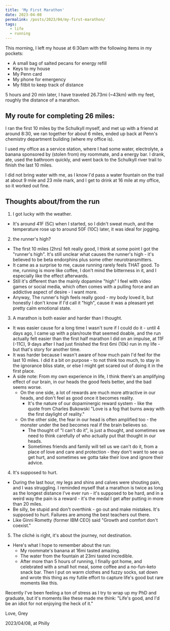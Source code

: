 ```yaml
---
title: 'My First Marathon'
date: 2023-04-08
permalink: /posts/2023/04/my-first-marathon/
tags:
  - life
  - running
---
```


This morning, I left my house at 6:30am with the following items in my pockets:

- A small bag of salted pecans for energy refill
- Keys to my house
- My Penn card
- My phone for emergency
- My fitbit to keep track of distance

5 hours and 20 min later, I have traveled 26.73mi (~43km) with my feet, roughly the distance of a marathon.

## My route for completing 26 miles:

I ran the first 10 miles by the Schulkyll myself, and met up with a friend at around 8:30, we ran together for about 6 miles, ended up back at Penn's chemistry department building (where my office is). 

I used my office as a service station, where I had some water, electrolyte, a banana sponsored by (stolen from) my roommate, and a energy bar. I drank, ate, used the bathroom quickly, and went back to the Schulkyll river trail to finish the last 10 miles.

I did not bring water with me, as I know I'd pass a water fountain on the trail at about 9 mile and 23 mile mark, and I get to drink at 16 mile at my office, so it worked out fine.

## Thoughts about/from the run

1. I got lucky with the weather. 
  - It's around 41F (5C) when I started, so I didn't sweat much, and the temperature rose up to around 50F (10C) later, it was ideal for jogging.

2. the runner's high?
  - The first 10 miles (2hrs) felt really good, I think at some point I got the "runner's high". It's still unclear what causes the runner's high - it's believed to be beta endorphins plus some other neurotransmitters.
  - It came as a surprise to me, cause running rarely feels THAT good. To me, running is more like coffee, I don't mind the bitterness in it, and I especially like the effect afterwards. 
  - Still it's different than the mainly dopamine "high" I feel with video games or social media, which often comes with a pulling force and an addictive aspect of desire - I want more.
  - Anyway, The runner's high feels really good - my body loved it, but honestly I don't know if I'd call it "high", cause it was a pleasant yet pretty calm emotional state. 

3. A marathon is both easier and harder than I thought.
  - It was easier cause for a long time I wasn't sure if I could do it - until 4 days ago, I came up with a plan/route that seemed doable, and the run actually felt easier than the first half marathon I did on an impulse, at 11F (-11C), 9 days after I had just finished the first 6mi (10k) run in my life - but that's story for another time.
  - It was harder because I wasn't aware of how much pain I'd feel for the last 10 miles. I did it a bit on purpose - to not think too much, to stay in the ignorance bliss state, or else I might get scared out of doing it in the first place.
  - A side note: From my own experience in life, I think there's an amplifying effect of our brain, in our heads the good feels better, and the bad seems worse.
    - On the one side, a lot of rewards are much more attractive in our heads, and don't feel as good once it becomes reality. 
      - It's the nature of our dopaminergic reward system - like the quote from Charles Bukowski "Love is a fog that burns away with the first daylight of reality."
    - On the other side, the fear in our head is often amplified too - the monster under the bed becomes real if the brain believes so.
      - The thought of "I can't do it", is just a thought, and sometimes we need to think carefully of who actually put that thought in our heads.
      - Sometimes friends and family will tell us we can't do it, from a place of love and care and protection - they don't want to see us get hurt, and sometimes we gotta take their love and ignore their advice.

4. It's supposed to hurt.
  - During the last hour, my legs and shins and calves were shouting pain, and I was struggling. I reminded myself that a marathon is twice as long as the longest distance I've ever run - it's supposed to be hard, and in a weird way the pain is a reward - it's the medal I get after putting in more than 20 miles. 
  - Be silly, be stupid and don't overthink - go out and make mistakes. It's supposed to hurt. Failures are among the best teachers out there.
  - Like Ginni Rometty (former IBM CEO) said "Growth and comfort don't coexist."

5. The cliché is right, it's about the journey, not destination.
  - Here's what I hope to remember about the run:
    - My roommate's banana at 16mi tasted amazing.
    - The water from the fountain at 23mi tasted incredible.
    - After more than 5 hours of running, I finally got home, and celebrated with a small hot meal, some coffee and a no-fun-keto snack bar. Then I put on warm clothes and fuzzy socks, sat down and wrote this thing as my futile effort to capture life's good but rare moments like this.

Recently I've been feeling a ton of stress as I try to wrap up my PhD and graduate, but it's moments like these made me think: "Life's good, and I'd be an idiot for not enjoying the heck of it."

Love,
Grey

2023/04/08, at Philly
